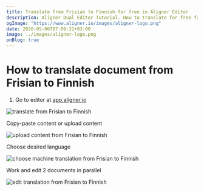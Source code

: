 ```yaml
---
title: Translate from Frisian to Finnish for free in Aligner Editor
description: Aligner Dual Editor Tutorial. How to translate for free from Frisian to Finnish. Aligner is multilingual document management platform. 
ogImage: "https://www.aligner.io/images/aligner-logo.png"
date: 2020-05-06T07:09:21+03:00
image: ../images/aligner-logo.png
onBlog: true
---
```


# How to translate document from Frisian to Finnish

1. Go to editor at [app.aligner.io](https://app.aligner.io "Aligner App web page")

![translate from Frisian to Finnish](../aligner-blank-editor.png "translate from Frisian to Finnish")

Copy-paste content or upload content

![upload content from Frisian to Finnish](../aligner-uploaded-document.png "upload content from Frisian to Finnish")

Choose desired language

![choose machine translation from Frisian to Finnish](../aligner-language-dropdown.png "choose machine translation from Frisian to Finnish")

Work and edit 2 documents in parallel

![edit translation from Frisian to Finnish](../aligner-double-sitded-editor.png "edit translation from Frisian to Finnish")

